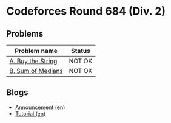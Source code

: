 # Codeforces Round 684 (Div. 2)

## Problems

|Problem name|Status|
|------------|---------|
| [A. Buy the String](problems/A._Buy_the_String.md)|NOT OK|
| [B. Sum of Medians](problems/B._Sum_of_Medians.md)|NOT OK|
## Blogs

- [Announcement (en)](blogs/Announcement_(en).md)
- [Tutorial (en)](blogs/Tutorial_(en).md)
